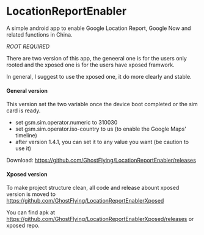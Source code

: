 LocationReportEnabler
=====================

A simple android app to enable Google Location Report, Google Now and related functions in China.

*ROOT REQUIRED*

There are two version of this app, the geneeral one is for the users only rooted and the xposed one is for the users have xposed framwork.

In general, I suggest to use the xposed one, it do more clearly and stable.

#### General version

This version set the two variable once the device boot completed or the sim card is ready.

+ set gsm.sim.operator.numeric to 310030
+ set gsm.sim.operator.iso-country to us  (to enable the Google Maps' timeline)
+ after version 1.4.1, you can set it to any value you want (be caution to use it)

Download: https://github.com/GhostFlying/LocationReportEnabler/releases

#### Xposed version

To make project structure clean, all code and release abount xposed version is moved to https://github.com/GhostFlying/LocationReportEnablerXposed

You can find apk at https://github.com/GhostFlying/LocationReportEnablerXposed/releases or xposed repo.
